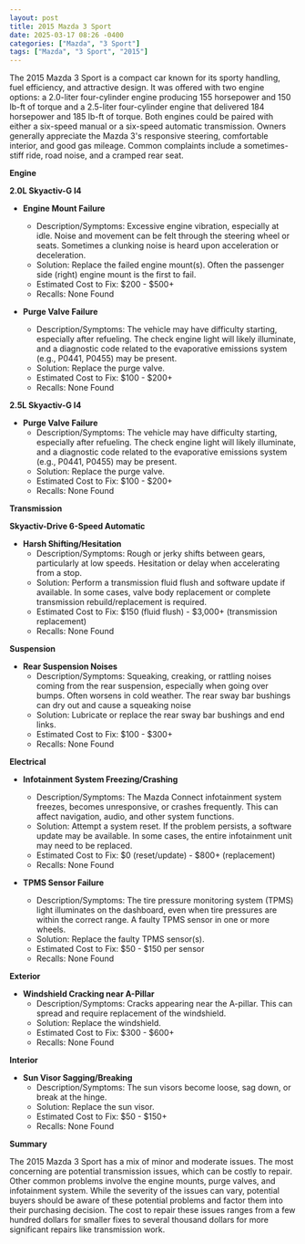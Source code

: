 ```yaml
---
layout: post
title: 2015 Mazda 3 Sport
date: 2025-03-17 08:26 -0400
categories: ["Mazda", "3 Sport"]
tags: ["Mazda", "3 Sport", "2015"]
---
```

The 2015 Mazda 3 Sport is a compact car known for its sporty handling, fuel efficiency, and attractive design. It was offered with two engine options: a 2.0-liter four-cylinder engine producing 155 horsepower and 150 lb-ft of torque and a 2.5-liter four-cylinder engine that delivered 184 horsepower and 185 lb-ft of torque. Both engines could be paired with either a six-speed manual or a six-speed automatic transmission. Owners generally appreciate the Mazda 3's responsive steering, comfortable interior, and good gas mileage. Common complaints include a sometimes-stiff ride, road noise, and a cramped rear seat.

**Engine**

**2.0L Skyactiv-G I4**

*   **Engine Mount Failure**
    *   Description/Symptoms: Excessive engine vibration, especially at idle. Noise and movement can be felt through the steering wheel or seats. Sometimes a clunking noise is heard upon acceleration or deceleration.
    *   Solution: Replace the failed engine mount(s). Often the passenger side (right) engine mount is the first to fail.
    *   Estimated Cost to Fix: $200 - $500+
    *   Recalls: None Found

*   **Purge Valve Failure**
    *   Description/Symptoms: The vehicle may have difficulty starting, especially after refueling. The check engine light will likely illuminate, and a diagnostic code related to the evaporative emissions system (e.g., P0441, P0455) may be present.
    *   Solution: Replace the purge valve.
    *   Estimated Cost to Fix: $100 - $200+
    *   Recalls: None Found

**2.5L Skyactiv-G I4**

*   **Purge Valve Failure**
    *   Description/Symptoms: The vehicle may have difficulty starting, especially after refueling. The check engine light will likely illuminate, and a diagnostic code related to the evaporative emissions system (e.g., P0441, P0455) may be present.
    *   Solution: Replace the purge valve.
    *   Estimated Cost to Fix: $100 - $200+
    *   Recalls: None Found

**Transmission**

**Skyactiv-Drive 6-Speed Automatic**

*   **Harsh Shifting/Hesitation**
    *   Description/Symptoms: Rough or jerky shifts between gears, particularly at low speeds. Hesitation or delay when accelerating from a stop.
    *   Solution: Perform a transmission fluid flush and software update if available. In some cases, valve body replacement or complete transmission rebuild/replacement is required.
    *   Estimated Cost to Fix: $150 (fluid flush) - $3,000+ (transmission replacement)
    *   Recalls: None Found

**Suspension**

*   **Rear Suspension Noises**
    *   Description/Symptoms: Squeaking, creaking, or rattling noises coming from the rear suspension, especially when going over bumps. Often worsens in cold weather. The rear sway bar bushings can dry out and cause a squeaking noise
    *   Solution: Lubricate or replace the rear sway bar bushings and end links.
    *   Estimated Cost to Fix: $100 - $300+
    *   Recalls: None Found

**Electrical**

*   **Infotainment System Freezing/Crashing**
    *   Description/Symptoms: The Mazda Connect infotainment system freezes, becomes unresponsive, or crashes frequently. This can affect navigation, audio, and other system functions.
    *   Solution: Attempt a system reset. If the problem persists, a software update may be available. In some cases, the entire infotainment unit may need to be replaced.
    *   Estimated Cost to Fix: $0 (reset/update) - $800+ (replacement)
    *   Recalls: None Found

*   **TPMS Sensor Failure**
    *   Description/Symptoms: The tire pressure monitoring system (TPMS) light illuminates on the dashboard, even when tire pressures are within the correct range. A faulty TPMS sensor in one or more wheels.
    *   Solution: Replace the faulty TPMS sensor(s).
    *   Estimated Cost to Fix: $50 - $150 per sensor
    *   Recalls: None Found

**Exterior**

*   **Windshield Cracking near A-Pillar**
    *   Description/Symptoms: Cracks appearing near the A-pillar. This can spread and require replacement of the windshield.
    *   Solution: Replace the windshield.
    *   Estimated Cost to Fix: $300 - $600+
    *   Recalls: None Found

**Interior**

*   **Sun Visor Sagging/Breaking**
    *   Description/Symptoms: The sun visors become loose, sag down, or break at the hinge.
    *   Solution: Replace the sun visor.
    *   Estimated Cost to Fix: $50 - $150+
    *   Recalls: None Found

**Summary**

The 2015 Mazda 3 Sport has a mix of minor and moderate issues. The most concerning are potential transmission issues, which can be costly to repair. Other common problems involve the engine mounts, purge valves, and infotainment system. While the severity of the issues can vary, potential buyers should be aware of these potential problems and factor them into their purchasing decision. The cost to repair these issues ranges from a few hundred dollars for smaller fixes to several thousand dollars for more significant repairs like transmission work.

